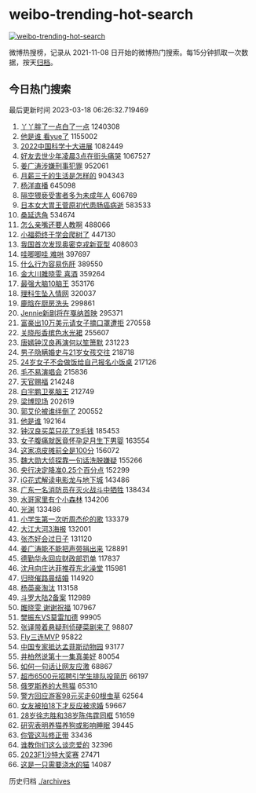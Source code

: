# weibo-trending-hot-search

[![weibo-trending-hot-search](https://github.com/ameizi/weibo-trending-hot-search/actions/workflows/ci.yml/badge.svg)](https://github.com/ameizi/weibo-trending-hot-search/actions/workflows/ci.yml)

微博热搜榜，记录从 2021-11-08 日开始的微博热门搜索。每15分钟抓取一次数据，按天[归档](./archives)。

## 今日热门搜索

<!-- BEGIN --> 
最后更新时间 2023-03-18 06:26:32.719469 
1. [丫丫胖了一点白了一点](https://s.weibo.com/weibo?q=%23%E4%B8%AB%E4%B8%AB%E8%83%96%E4%BA%86%E4%B8%80%E7%82%B9%E7%99%BD%E4%BA%86%E4%B8%80%E7%82%B9%23&t=31&band_rank=1&Refer=top) 1240308
1. [他是谁 看yue了](https://s.weibo.com/weibo?q=%E4%BB%96%E6%98%AF%E8%B0%81%20%E7%9C%8Byue%E4%BA%86&t=31&band_rank=2&Refer=top) 1155002
1. [2022中国科学十大进展](https://s.weibo.com/weibo?q=%232022%E4%B8%AD%E5%9B%BD%E7%A7%91%E5%AD%A6%E5%8D%81%E5%A4%A7%E8%BF%9B%E5%B1%95%23&t=31&band_rank=3&Refer=top) 1082449
1. [好友去世少年凌晨3点在街头痛哭](https://s.weibo.com/weibo?q=%23%E5%A5%BD%E5%8F%8B%E5%8E%BB%E4%B8%96%E5%B0%91%E5%B9%B4%E5%87%8C%E6%99%A83%E7%82%B9%E5%9C%A8%E8%A1%97%E5%A4%B4%E7%97%9B%E5%93%AD%23&t=31&band_rank=4&Refer=top) 1067527
1. [姜广涛涉嫌刑事犯罪](https://s.weibo.com/weibo?q=%23%E5%A7%9C%E5%B9%BF%E6%B6%9B%E6%B6%89%E5%AB%8C%E5%88%91%E4%BA%8B%E7%8A%AF%E7%BD%AA%23&t=31&band_rank=5&Refer=top) 952061
1. [月薪三千的生活是怎样的](https://s.weibo.com/weibo?q=%23%E6%9C%88%E8%96%AA%E4%B8%89%E5%8D%83%E7%9A%84%E7%94%9F%E6%B4%BB%E6%98%AF%E6%80%8E%E6%A0%B7%E7%9A%84%23&t=31&band_rank=6&Refer=top) 904343
1. [杨洋直播](https://s.weibo.com/weibo?q=%E6%9D%A8%E6%B4%8B%E7%9B%B4%E6%92%AD&t=31&band_rank=7&Refer=top) 645098
1. [隔空猥亵受害者多为未成年人](https://s.weibo.com/weibo?q=%23%E9%9A%94%E7%A9%BA%E7%8C%A5%E4%BA%B5%E5%8F%97%E5%AE%B3%E8%80%85%E5%A4%9A%E4%B8%BA%E6%9C%AA%E6%88%90%E5%B9%B4%E4%BA%BA%23&t=31&band_rank=11&Refer=top) 606769
1. [日本女大胃王菅原初代患肠癌病逝](https://s.weibo.com/weibo?q=%23%E6%97%A5%E6%9C%AC%E5%A5%B3%E5%A4%A7%E8%83%83%E7%8E%8B%E8%8F%85%E5%8E%9F%E5%88%9D%E4%BB%A3%E6%82%A3%E8%82%A0%E7%99%8C%E7%97%85%E9%80%9D%23&t=31&band_rank=8&Refer=top) 583533
1. [桑延选角](https://s.weibo.com/weibo?q=%E6%A1%91%E5%BB%B6%E9%80%89%E8%A7%92&t=31&band_rank=9&Refer=top) 534674
1. [怎么亲嘴还要人教啊](https://s.weibo.com/weibo?q=%23%E6%80%8E%E4%B9%88%E4%BA%B2%E5%98%B4%E8%BF%98%E8%A6%81%E4%BA%BA%E6%95%99%E5%95%8A%23&t=31&band_rank=15&Refer=top) 488066
1. [小福菀终于学会爬树了](https://s.weibo.com/weibo?q=%23%E5%B0%8F%E7%A6%8F%E8%8F%80%E7%BB%88%E4%BA%8E%E5%AD%A6%E4%BC%9A%E7%88%AC%E6%A0%91%E4%BA%86%23&t=31&band_rank=10&Refer=top) 447130
1. [我国首次发现奥密克戎新亚型](https://s.weibo.com/weibo?q=%23%E6%88%91%E5%9B%BD%E9%A6%96%E6%AC%A1%E5%8F%91%E7%8E%B0%E5%A5%A5%E5%AF%86%E5%85%8B%E6%88%8E%E6%96%B0%E4%BA%9A%E5%9E%8B%23&t=31&band_rank=49&Refer=top) 408603
1. [哇唧唧哇 难哄](https://s.weibo.com/weibo?q=%E5%93%87%E5%94%A7%E5%94%A7%E5%93%87%20%E9%9A%BE%E5%93%84&t=31&band_rank=12&Refer=top) 397697
1. [什么行为容易伤肝](https://s.weibo.com/weibo?q=%23%E4%BB%80%E4%B9%88%E8%A1%8C%E4%B8%BA%E5%AE%B9%E6%98%93%E4%BC%A4%E8%82%9D%23&t=31&band_rank=20&Refer=top) 389550
1. [金大川雎晓雯 喜酒](https://s.weibo.com/weibo?q=%E9%87%91%E5%A4%A7%E5%B7%9D%E9%9B%8E%E6%99%93%E9%9B%AF%20%E5%96%9C%E9%85%92&t=31&band_rank=13&Refer=top) 359264
1. [最强大脑10脑王](https://s.weibo.com/weibo?q=%23%E6%9C%80%E5%BC%BA%E5%A4%A7%E8%84%9110%E8%84%91%E7%8E%8B%23&t=31&band_rank=14&Refer=top) 353176
1. [理科生坠入情网](https://s.weibo.com/weibo?q=%E7%90%86%E7%A7%91%E7%94%9F%E5%9D%A0%E5%85%A5%E6%83%85%E7%BD%91&t=31&band_rank=15&Refer=top) 320037
1. [鹿晗在厨房洗头](https://s.weibo.com/weibo?q=%23%E9%B9%BF%E6%99%97%E5%9C%A8%E5%8E%A8%E6%88%BF%E6%B4%97%E5%A4%B4%23&t=31&band_rank=16&Refer=top) 299861
1. [Jennie新剧将在戛纳首映](https://s.weibo.com/weibo?q=%23Jennie%E6%96%B0%E5%89%A7%E5%B0%86%E5%9C%A8%E6%88%9B%E7%BA%B3%E9%A6%96%E6%98%A0%23&t=31&band_rank=17&Refer=top) 295371
1. [富豪出10万美元请女子摘口罩遭拒](https://s.weibo.com/weibo?q=%23%E5%AF%8C%E8%B1%AA%E5%87%BA10%E4%B8%87%E7%BE%8E%E5%85%83%E8%AF%B7%E5%A5%B3%E5%AD%90%E6%91%98%E5%8F%A3%E7%BD%A9%E9%81%AD%E6%8B%92%23&t=31&band_rank=49&Refer=top) 270558
1. [关晓彤香槟色水光裙](https://s.weibo.com/weibo?q=%23%E5%85%B3%E6%99%93%E5%BD%A4%E9%A6%99%E6%A7%9F%E8%89%B2%E6%B0%B4%E5%85%89%E8%A3%99%23&t=31&band_rank=18&Refer=top) 255607
1. [唐嫣钟汉良再演何以笙箫默](https://s.weibo.com/weibo?q=%23%E5%94%90%E5%AB%A3%E9%92%9F%E6%B1%89%E8%89%AF%E5%86%8D%E6%BC%94%E4%BD%95%E4%BB%A5%E7%AC%99%E7%AE%AB%E9%BB%98%23&t=31&band_rank=19&Refer=top) 231223
1. [男子隐瞒婚史与21岁女孩交往](https://s.weibo.com/weibo?q=%23%E7%94%B7%E5%AD%90%E9%9A%90%E7%9E%92%E5%A9%9A%E5%8F%B2%E4%B8%8E21%E5%B2%81%E5%A5%B3%E5%AD%A9%E4%BA%A4%E5%BE%80%23&t=31&band_rank=21&Refer=top) 218718
1. [24岁女子不会做饭给自己报名小饭桌](https://s.weibo.com/weibo?q=%2324%E5%B2%81%E5%A5%B3%E5%AD%90%E4%B8%8D%E4%BC%9A%E5%81%9A%E9%A5%AD%E7%BB%99%E8%87%AA%E5%B7%B1%E6%8A%A5%E5%90%8D%E5%B0%8F%E9%A5%AD%E6%A1%8C%23&t=31&band_rank=22&Refer=top) 217126
1. [毛不易演唱会](https://s.weibo.com/weibo?q=%E6%AF%9B%E4%B8%8D%E6%98%93%E6%BC%94%E5%94%B1%E4%BC%9A&t=31&band_rank=23&Refer=top) 215836
1. [天官赐福](https://s.weibo.com/weibo?q=%E5%A4%A9%E5%AE%98%E8%B5%90%E7%A6%8F&t=31&band_rank=24&Refer=top) 214248
1. [白宇鹏卫冕脑王](https://s.weibo.com/weibo?q=%23%E7%99%BD%E5%AE%87%E9%B9%8F%E5%8D%AB%E5%86%95%E8%84%91%E7%8E%8B%23&t=31&band_rank=25&Refer=top) 212749
1. [梁博现场](https://s.weibo.com/weibo?q=%E6%A2%81%E5%8D%9A%E7%8E%B0%E5%9C%BA&t=31&band_rank=26&Refer=top) 202619
1. [郭艾伦被谁绊倒了](https://s.weibo.com/weibo?q=%E9%83%AD%E8%89%BE%E4%BC%A6%E8%A2%AB%E8%B0%81%E7%BB%8A%E5%80%92%E4%BA%86&t=31&band_rank=27&Refer=top) 200552
1. [他是谁](https://s.weibo.com/weibo?q=%E4%BB%96%E6%98%AF%E8%B0%81&t=31&band_rank=28&Refer=top) 192164
1. [钟汉良买菜只花了9毛钱](https://s.weibo.com/weibo?q=%23%E9%92%9F%E6%B1%89%E8%89%AF%E4%B9%B0%E8%8F%9C%E5%8F%AA%E8%8A%B1%E4%BA%869%E6%AF%9B%E9%92%B1%23&t=31&band_rank=23&Refer=top) 185453
1. [女子腹痛就医竟怀孕足月生下男婴](https://s.weibo.com/weibo?q=%23%E5%A5%B3%E5%AD%90%E8%85%B9%E7%97%9B%E5%B0%B1%E5%8C%BB%E7%AB%9F%E6%80%80%E5%AD%95%E8%B6%B3%E6%9C%88%E7%94%9F%E4%B8%8B%E7%94%B7%E5%A9%B4%23&t=31&band_rank=29&Refer=top) 163554
1. [这家凉皮摊前全是100分](https://s.weibo.com/weibo?q=%23%E8%BF%99%E5%AE%B6%E5%87%89%E7%9A%AE%E6%91%8A%E5%89%8D%E5%85%A8%E6%98%AF100%E5%88%86%23&t=31&band_rank=30&Refer=top) 156072
1. [魏大勋大侦探靠一句话洗脱嫌疑](https://s.weibo.com/weibo?q=%23%E9%AD%8F%E5%A4%A7%E5%8B%8B%E5%A4%A7%E4%BE%A6%E6%8E%A2%E9%9D%A0%E4%B8%80%E5%8F%A5%E8%AF%9D%E6%B4%97%E8%84%B1%E5%AB%8C%E7%96%91%23&t=31&band_rank=31&Refer=top) 155266
1. [央行决定降准0.25个百分点](https://s.weibo.com/weibo?q=%23%E5%A4%AE%E8%A1%8C%E5%86%B3%E5%AE%9A%E9%99%8D%E5%87%860.25%E4%B8%AA%E7%99%BE%E5%88%86%E7%82%B9%23&t=31&band_rank=32&Refer=top) 152299
1. [iG花式解读电影龙与地下城](https://s.weibo.com/weibo?q=%23iG%E8%8A%B1%E5%BC%8F%E8%A7%A3%E8%AF%BB%E7%94%B5%E5%BD%B1%E9%BE%99%E4%B8%8E%E5%9C%B0%E4%B8%8B%E5%9F%8E%23&t=31&band_rank=33&Refer=top) 143486
1. [广东一名消防员在灭火战斗中牺牲](https://s.weibo.com/weibo?q=%23%E5%B9%BF%E4%B8%9C%E4%B8%80%E5%90%8D%E6%B6%88%E9%98%B2%E5%91%98%E5%9C%A8%E7%81%AD%E7%81%AB%E6%88%98%E6%96%97%E4%B8%AD%E7%89%BA%E7%89%B2%23&t=31&band_rank=34&Refer=top) 138434
1. [水哥家里有个小森林](https://s.weibo.com/weibo?q=%23%E6%B0%B4%E5%93%A5%E5%AE%B6%E9%87%8C%E6%9C%89%E4%B8%AA%E5%B0%8F%E6%A3%AE%E6%9E%97%23&t=31&band_rank=38&Refer=top) 134206
1. [光渊](https://s.weibo.com/weibo?q=%23%E5%85%89%E6%B8%8A%23&t=31&band_rank=35&Refer=top) 133486
1. [小学生第一次听周杰伦的歌](https://s.weibo.com/weibo?q=%23%E5%B0%8F%E5%AD%A6%E7%94%9F%E7%AC%AC%E4%B8%80%E6%AC%A1%E5%90%AC%E5%91%A8%E6%9D%B0%E4%BC%A6%E7%9A%84%E6%AD%8C%23&t=31&band_rank=36&Refer=top) 133379
1. [大江大河3海报](https://s.weibo.com/weibo?q=%23%E5%A4%A7%E6%B1%9F%E5%A4%A7%E6%B2%B33%E6%B5%B7%E6%8A%A5%23&t=31&band_rank=37&Refer=top) 132001
1. [张杰好会过日子](https://s.weibo.com/weibo?q=%23%E5%BC%A0%E6%9D%B0%E5%A5%BD%E4%BC%9A%E8%BF%87%E6%97%A5%E5%AD%90%23&t=31&band_rank=39&Refer=top) 131120
1. [姜广涛能不能把声带捐出来](https://s.weibo.com/weibo?q=%23%E5%A7%9C%E5%B9%BF%E6%B6%9B%E8%83%BD%E4%B8%8D%E8%83%BD%E6%8A%8A%E5%A3%B0%E5%B8%A6%E6%8D%90%E5%87%BA%E6%9D%A5%23&t=31&band_rank=40&Refer=top) 128891
1. [德勤华永回应财政部罚单](https://s.weibo.com/weibo?q=%23%E5%BE%B7%E5%8B%A4%E5%8D%8E%E6%B0%B8%E5%9B%9E%E5%BA%94%E8%B4%A2%E6%94%BF%E9%83%A8%E7%BD%9A%E5%8D%95%23&t=31&band_rank=41&Refer=top) 117837
1. [沈月向庄达菲推荐东北澡堂](https://s.weibo.com/weibo?q=%23%E6%B2%88%E6%9C%88%E5%90%91%E5%BA%84%E8%BE%BE%E8%8F%B2%E6%8E%A8%E8%8D%90%E4%B8%9C%E5%8C%97%E6%BE%A1%E5%A0%82%23&t=31&band_rank=42&Refer=top) 115981
1. [归晓催路晨结婚](https://s.weibo.com/weibo?q=%23%E5%BD%92%E6%99%93%E5%82%AC%E8%B7%AF%E6%99%A8%E7%BB%93%E5%A9%9A%23&t=31&band_rank=45&Refer=top) 114920
1. [杨英豪淘汰](https://s.weibo.com/weibo?q=%23%E6%9D%A8%E8%8B%B1%E8%B1%AA%E6%B7%98%E6%B1%B0%23&t=31&band_rank=43&Refer=top) 113158
1. [斗罗大陆2备案](https://s.weibo.com/weibo?q=%23%E6%96%97%E7%BD%97%E5%A4%A7%E9%99%862%E5%A4%87%E6%A1%88%23&t=31&band_rank=44&Refer=top) 112989
1. [雎晓雯 谢谢祝福](https://s.weibo.com/weibo?q=%E9%9B%8E%E6%99%93%E9%9B%AF%20%E8%B0%A2%E8%B0%A2%E7%A5%9D%E7%A6%8F&t=31&band_rank=46&Refer=top) 107967
1. [樊振东VS莫雷加德](https://s.weibo.com/weibo?q=%23%E6%A8%8A%E6%8C%AF%E4%B8%9CVS%E8%8E%AB%E9%9B%B7%E5%8A%A0%E5%BE%B7%23&t=31&band_rank=47&Refer=top) 99905
1. [张译带着悬疑刑侦硬菜剧来了](https://s.weibo.com/weibo?q=%23%E5%BC%A0%E8%AF%91%E5%B8%A6%E7%9D%80%E6%82%AC%E7%96%91%E5%88%91%E4%BE%A6%E7%A1%AC%E8%8F%9C%E5%89%A7%E6%9D%A5%E4%BA%86%23&t=31&band_rank=48&Refer=top) 98807
1. [Fly三连MVP](https://s.weibo.com/weibo?q=%23Fly%E4%B8%89%E8%BF%9EMVP%23&t=31&band_rank=49&Refer=top) 95822
1. [中国专家抵达孟菲斯动物园](https://s.weibo.com/weibo?q=%23%E4%B8%AD%E5%9B%BD%E4%B8%93%E5%AE%B6%E6%8A%B5%E8%BE%BE%E5%AD%9F%E8%8F%B2%E6%96%AF%E5%8A%A8%E7%89%A9%E5%9B%AD%23&t=31&band_rank=50&Refer=top) 93177
1. [井柏然说第十一集真美好](https://s.weibo.com/weibo?q=%23%E4%BA%95%E6%9F%8F%E7%84%B6%E8%AF%B4%E7%AC%AC%E5%8D%81%E4%B8%80%E9%9B%86%E7%9C%9F%E7%BE%8E%E5%A5%BD%23&t=31&band_rank=47&Refer=top) 80054
1. [如何一句话让网友应激](https://s.weibo.com/weibo?q=%23%E5%A6%82%E4%BD%95%E4%B8%80%E5%8F%A5%E8%AF%9D%E8%AE%A9%E7%BD%91%E5%8F%8B%E5%BA%94%E6%BF%80%23&t=31&band_rank=50&Refer=top) 68867
1. [超市6500元招聘引学生排队投简历](https://s.weibo.com/weibo?q=%E8%B6%85%E5%B8%826500%E5%85%83%E6%8B%9B%E8%81%98%E5%BC%95%E5%AD%A6%E7%94%9F%E6%8E%92%E9%98%9F%E6%8A%95%E7%AE%80%E5%8E%86&t=31&band_rank=31&Refer=top) 66197
1. [俄罗斯养的大熊猫](https://s.weibo.com/weibo?q=%23%E4%BF%84%E7%BD%97%E6%96%AF%E5%85%BB%E7%9A%84%E5%A4%A7%E7%86%8A%E7%8C%AB%23&t=31&band_rank=50&Refer=top) 65310
1. [警方回应游客98元买走60根虫草](https://s.weibo.com/weibo?q=%23%E8%AD%A6%E6%96%B9%E5%9B%9E%E5%BA%94%E6%B8%B8%E5%AE%A298%E5%85%83%E4%B9%B0%E8%B5%B060%E6%A0%B9%E8%99%AB%E8%8D%89%23&t=31&band_rank=50&Refer=top) 62564
1. [女友被拍18下才反应被求婚](https://s.weibo.com/weibo?q=%23%E5%A5%B3%E5%8F%8B%E8%A2%AB%E6%8B%8D18%E4%B8%8B%E6%89%8D%E5%8F%8D%E5%BA%94%E8%A2%AB%E6%B1%82%E5%A9%9A%23&t=31&band_rank=31&Refer=top) 59667
1. [28岁徐志胜和38岁陈伟霆同框](https://s.weibo.com/weibo?q=%2328%E5%B2%81%E5%BE%90%E5%BF%97%E8%83%9C%E5%92%8C38%E5%B2%81%E9%99%88%E4%BC%9F%E9%9C%86%E5%90%8C%E6%A1%86%23&t=31&band_rank=50&Refer=top) 51659
1. [研究表明养猫养狗或影响睡眠](https://s.weibo.com/weibo?q=%23%E7%A0%94%E7%A9%B6%E8%A1%A8%E6%98%8E%E5%85%BB%E7%8C%AB%E5%85%BB%E7%8B%97%E6%88%96%E5%BD%B1%E5%93%8D%E7%9D%A1%E7%9C%A0%23&t=31&band_rank=28&Refer=top) 39445
1. [你管这叫修正带](https://s.weibo.com/weibo?q=%23%E4%BD%A0%E7%AE%A1%E8%BF%99%E5%8F%AB%E4%BF%AE%E6%AD%A3%E5%B8%A6%23&t=31&band_rank=49&Refer=top) 33436
1. [谁教你们这么谈恋爱的](https://s.weibo.com/weibo?q=%23%E8%B0%81%E6%95%99%E4%BD%A0%E4%BB%AC%E8%BF%99%E4%B9%88%E8%B0%88%E6%81%8B%E7%88%B1%E7%9A%84%23&t=31&band_rank=25&Refer=top) 32396
1. [2023F1沙特大奖赛](https://s.weibo.com/weibo?q=%232023F1%E6%B2%99%E7%89%B9%E5%A4%A7%E5%A5%96%E8%B5%9B%23&t=31&band_rank=50&Refer=top) 27471
1. [这是一只需要浇水的猫](https://s.weibo.com/weibo?q=%23%E8%BF%99%E6%98%AF%E4%B8%80%E5%8F%AA%E9%9C%80%E8%A6%81%E6%B5%87%E6%B0%B4%E7%9A%84%E7%8C%AB%23&t=31&band_rank=49&Refer=top) 14087
<!-- END -->

历史归档 [./archives](./archives)

